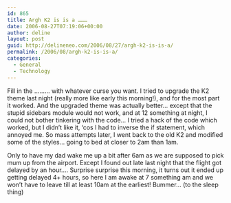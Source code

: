 ```yaml
---
id: 865
title: Argh K2 is is a ………
date: 2006-08-27T07:19:06+00:00
author: deline
layout: post
guid: http://delineneo.com/2006/08/27/argh-k2-is-is-a/
permalink: /2006/08/argh-k2-is-is-a/
categories:
  - General
  - Technology
---
```

Fill in the &#8230;&#8230;&#8230; with whatever curse you want. I tried to upgrade the K2 theme last night (really more like early this morning!), and for the most part it worked. And the upgraded theme was actually better&#8230; except that the stupid sidebars module would not work, and at 12 something at night, I could not bother tinkering with the code&#8230; I tried a hack of the code which worked, but I didn&#8217;t like it, &#8216;cos I had to inverse the if statement, which annoyed me. So mass attempts later, I went back to the old K2 and modified some of the styles&#8230; going to bed at closer to 2am than 1am.

Only to have my dad wake me up a bit after 6am as we are supposed to pick mum up from the airport. Except I found out late last night that the flight got delayed by an hour&#8230;. Surprise surprise this morning, it turns out it ended up getting delayed 4+ hours, so here I am awake at 7 something am and we won&#8217;t have to leave till at least 10am at the earliest! Bummer&#8230; (to the sleep thing)
